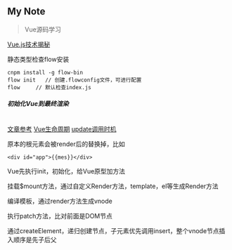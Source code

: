 My Note
-------- 
> Vue源码学习

<a href="https://ustbhuangyi.github.io/vue-analysis/prepare/flow.html#%E4%B8%BA%E4%BB%80%E4%B9%88%E7%94%A8-flow">Vue.js技术揭秘</a>

静态类型检查flow安装

```
cnpm install -g flow-bin 
flow init   // 创建.flowconfig文件，可进行配置
flow     // 默认检查index.js
```

##### 初始化Vue到最终渲染
<img src="https://ustbhuangyi.github.io/vue-analysis/assets/new-vue.png" alt="">

<a href="https://blog.csdn.net/generon/article/details/72482844">文章参考</a>
<a href="https://cn.vuejs.org/v2/guide/instance.html#%E7%94%9F%E5%91%BD%E5%91%A8%E6%9C%9F%E5%9B%BE%E7%A4%BA">Vue生命周期</a>
<a href="https://ustbhuangyi.github.io/vue-analysis/data-driven/update.html#%E6%80%BB%E7%BB%93">update调用时机</a>

原本的根元素会被render后的替换掉，比如
```
<div id="app">{{mes}}</div>
```

Vue先执行init，初始化，给Vue原型加方法

挂载$mount方法，通过自定义Render方法，template，el等生成Render方法

编译模板，通过render方法生成vnode

执行patch方法，比对前面是DOM节点

通过createElement，递归创建节点，子元素优先调用insert，整个vnode节点插入顺序是先子后父
